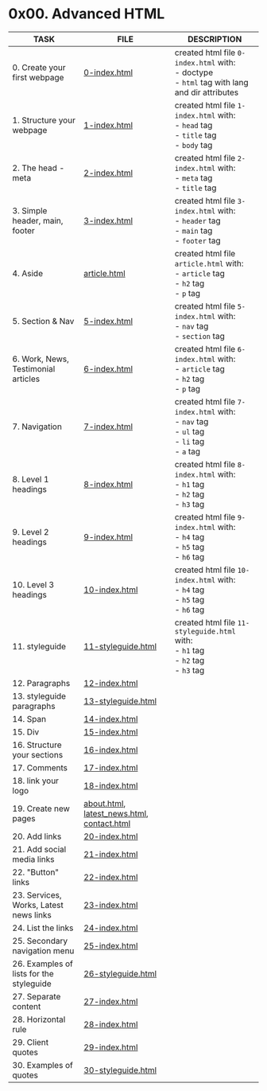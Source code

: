 # 0x00. Advanced HTML

| TASK                                     | FILE                                                                                         | DESCRIPTION                                                                                            |
|------------------------------------------|----------------------------------------------------------------------------------------------|--------------------------------------------------------------------------------------------------------|
| 0. Create your first webpage             | [0-index.html](0-index.html)                                                                 | created html file `0-index.html` with:<br> - doctype<br> - `html` tag with lang and dir attributes<br> |
| 1. Structure your webpage                | [1-index.html](1-index.html)                                                                 | created html file `1-index.html` with:<br> - `head` tag<br> - `title` tag<br> - `body` tag<br>         |
| 2. The head - meta                       | [2-index.html](2-index.html)                                                                 | created html file `2-index.html` with:<br> - `meta` tag<br> - `title` tag<br>                          |
| 3. Simple header, main, footer           | [3-index.html](3-index.html)                                                                 | created html file `3-index.html` with:<br> - `header` tag<br> - `main` tag<br> - `footer` tag<br>      |
| 4. Aside                                 | [article.html](article.html)                                                                 | created html file `article.html` with:<br> - `article` tag<br> - `h2` tag<br> - `p` tag<br>            |
| 5. Section & Nav                         | [5-index.html](5-index.html)                                                                 | created html file `5-index.html` with:<br> - `nav` tag<br> - `section` tag<br>                         |
| 6. Work, News, Testimonial articles      | [6-index.html](6-index.html)                                                                 | created html file `6-index.html` with:<br> - `article` tag<br> - `h2` tag<br> - `p` tag<br>            |
| 7. Navigation                            | [7-index.html](7-index.html)                                                                 | created html file `7-index.html` with:<br> - `nav` tag<br> - `ul` tag<br> - `li` tag<br> - `a` tag<br> |
| 8. Level 1 headings                      | [8-index.html](8-index.html)                                                                 | created html file `8-index.html` with:<br> - `h1` tag<br> - `h2` tag<br> - `h3` tag<br>                |
| 9. Level 2 headings                      | [9-index.html](9-index.html)                                                                 | created html file `9-index.html` with:<br> - `h4` tag<br> - `h5` tag<br> - `h6` tag<br>                |
| 10. Level 3 headings                     | [10-index.html](10-index.html)                                                               | created html file `10-index.html` with:<br> - `h4` tag<br> - `h5` tag<br> - `h6` tag<br>               |
| 11. styleguide                           | [11-styleguide.html](11-styleguide.html)                                                     | created html file `11-styleguide.html` with:<br> - `h1` tag<br> - `h2` tag<br> - `h3` tag<br>          |
| 12. Paragraphs                           | [12-index.html](12-index.html)                                                               |                                                                                                        |
| 13. styleguide paragraphs                | [13-styleguide.html](13-styleguide.html)                                                     |                                                                                                        |
| 14. Span                                 | [14-index.html](14-index.html)                                                               |                                                                                                        |
| 15. Div                                  | [15-index.html](15-index.html)                                                               |                                                                                                        |
| 16. Structure your sections              | [16-index.html](16-index.html)                                                               |                                                                                                        |
| 17. Comments                             | [17-index.html](17-index.html)                                                               |                                                                                                        |
| 18. link your logo                       | [18-index.html](18-index.html)                                                               |                                                                                                        |
| 19. Create new pages                     | [about.html](about.html), [latest_news.html](latest_news.html), [contact.html](contact.html) |                                                                                                        |
| 20. Add links                            | [20-index.html](20-index.html)                                                               |                                                                                                        |
| 21. Add social media links               | [21-index.html](21-index.html)                                                               |                                                                                                        |
| 22. "Button" links                       | [22-index.html](22-index.html)                                                               |                                                                                                        |
| 23. Services, Works, Latest news links   | [23-index.html](23-index.html)                                                               |                                                                                                        |
| 24. List the links                       | [24-index.html](24-index.html)                                                               |                                                                                                        |
| 25. Secondary navigation menu            | [25-index.html](25-index.html)                                                               |                                                                                                        |
| 26. Examples of lists for the styleguide | [26-styleguide.html](26-styleguide.html)                                                     |                                                                                                        |
| 27. Separate content                     | [27-index.html](27-index.html)                                                               |                                                                                                        |
| 28. Horizontal rule                      | [28-index.html](28-index.html)                                                               |                                                                                                        |
| 29. Client quotes                        | [29-index.html](29-index.html)                                                               |                                                                                                        |
| 30. Examples of quotes                   | [30-styleguide.html](30-styleguide.html)                                                     |                                                                                                        |
